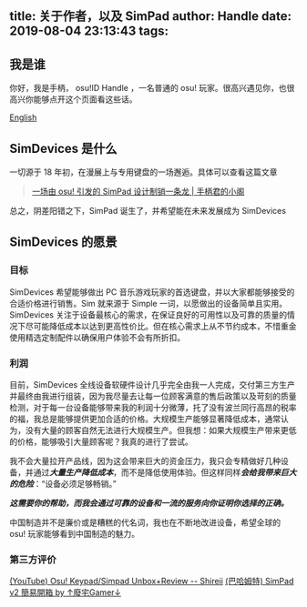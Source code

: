 title: 关于作者，以及 SimPad
author: Handle
date: 2019-08-04 23:13:43
tags:
---
## 我是谁

你好，我是手柄， osu!ID Handle ，一名普通的 osu! 玩家。很高兴遇见你，也很高兴你能够点开这个页面看这些话。

[English](//sim.bysb.net/2019/08/08/about-the-author-and-simPad/)

<!-- more -->

## SimDevices 是什么

一切源于 18 年初，在漫展上与专用键盘的一场邂逅。具体可以查看这篇文章

> [一场由 osu! 引发的 SimPad 设计制销一条龙 | 手柄君的小阁](https://www.bysb.net/3663.html)

总之，阴差阳错之下，SimPad 诞生了，并希望能在未来发展成为 SimDevices

## SimDevices 的愿景

### 目标

SimDevices 希望能够做出 PC 音乐游戏玩家的首选键盘，并以大家都能够接受的合适价格进行销售。Sim 就来源于 Simple 一词，以愿做出的设备简单且实用。SimDevices 关注于设备最核心的需求，在保证良好的可用性以及可靠的质量的情况下尽可能降低成本以达到更高性价比。但在核心需求上从不节约成本，不惜重金使用精选定制配件以确保用户体验不会有所折扣。

### 利润

目前，SimDevices 全线设备软硬件设计几乎完全由我一人完成，交付第三方生产并最终由我进行组装，因为我尽量去让每一位顾客满意的售后政策以及苛刻的质量检测，对于每一台设备能够带来我的利润十分微薄，托了没有波兰同行高昂的税率的福，我总是能够提供更加合适的价格。大规模生产能够显著降低成本，通常认为，没有大量的顾客自然无法进行大规模生产。但我想：如果大规模生产带来更低的价格，能够吸引大量顾客呢？我真的进行了尝试。

我不会大量拉开产品线，因为这会带来巨大的资金压力，我只会专精做好几种设备，并通过***大量生产降低成本***，而不是降低使用体验。但这样同样***会给我带来巨大的危险***：“设备必须足够畅销。”

***这需要你的帮助，而我会通过可靠的设备和一流的服务向你证明你选择的正确。***

中国制造并不是廉价或是糟糕的代名词，我也在不断地改进设备，希望全球的 osu! 玩家能够看到中国制造的魅力。

### 第三方评价

[(YouTube) Osu! Keypad/Simpad Unbox+Review -- 
Shireii](https://www.youtube.com/watch?v=76mOndjSM_o)
[(巴哈姆特) SimPad v2 簡易開箱 by ↑廢宅Gamer↓](https://home.gamer.com.tw/creationDetail.php?sn=4368198)